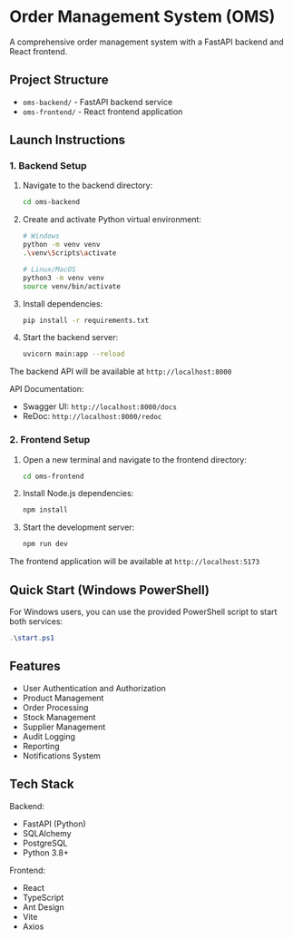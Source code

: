 # Order Management System (OMS)

A comprehensive order management system with a FastAPI backend and React frontend.

## Project Structure

- `oms-backend/` - FastAPI backend service
- `oms-frontend/` - React frontend application

## Launch Instructions

### 1. Backend Setup

1. Navigate to the backend directory:
   ```bash
   cd oms-backend
   ```

2. Create and activate Python virtual environment:
   ```bash
   # Windows
   python -m venv venv
   .\venv\Scripts\activate

   # Linux/MacOS
   python3 -m venv venv
   source venv/bin/activate
   ```

3. Install dependencies:
   ```bash
   pip install -r requirements.txt
   ```

4. Start the backend server:
   ```bash
   uvicorn main:app --reload
   ```

The backend API will be available at `http://localhost:8000`

API Documentation:
- Swagger UI: `http://localhost:8000/docs`
- ReDoc: `http://localhost:8000/redoc`

### 2. Frontend Setup

1. Open a new terminal and navigate to the frontend directory:
   ```bash
   cd oms-frontend
   ```

2. Install Node.js dependencies:
   ```bash
   npm install
   ```

3. Start the development server:
   ```bash
   npm run dev
   ```

The frontend application will be available at `http://localhost:5173`

## Quick Start (Windows PowerShell)

For Windows users, you can use the provided PowerShell script to start both services:
```powershell
.\start.ps1
```

## Features

- User Authentication and Authorization
- Product Management
- Order Processing
- Stock Management
- Supplier Management
- Audit Logging
- Reporting
- Notifications System

## Tech Stack

Backend:
- FastAPI (Python)
- SQLAlchemy
- PostgreSQL
- Python 3.8+

Frontend:
- React
- TypeScript
- Ant Design
- Vite
- Axios 